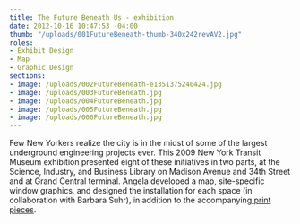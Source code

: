 ```yaml
---
title: The Future Beneath Us - exhibition
date: 2012-10-16 10:47:53 -04:00
thumb: "/uploads/001FutureBeneath-thumb-340x242revAV2.jpg"
roles:
- Exhibit Design
- Map
- Graphic Design
sections:
- image: /uploads/002FutureBeneath-e1351375240424.jpg
- image: /uploads/003FutureBeneath.jpg
- image: /uploads/004FutureBeneath.jpg
- image: /uploads/005FutureBeneath.jpg
- image: /uploads/006FutureBeneath.jpg
---
```

Few New Yorkers realize the city is in the midst of some of the largest underground engineering projects ever. This 2009 New York Transit Museum exhibition presented eight of these initiatives in two parts, at the Science, Industry, and Business Library on Madison Avenue and 34th Street and at Grand Central terminal. Angela developed a map, site-specific window graphics, and designed the installation for each space (in collaboration with Barbara Suhr), in addition to the accompanying<a href="http://thegraphicsoffice.com/portfolio/the-future-beneath-us-print/"> print pieces</a>.
